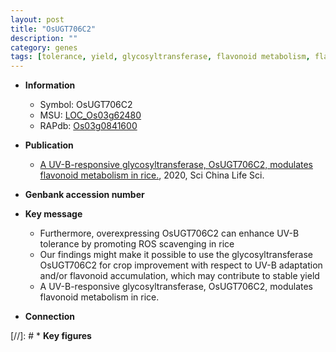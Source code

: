 ```yaml
---
layout: post
title: "OsUGT706C2"
description: ""
category: genes
tags: [tolerance, yield, glycosyltransferase, flavonoid metabolism, flavonoid]
---
```


* **Information**  
    + Symbol: OsUGT706C2  
    + MSU: [LOC_Os03g62480](http://rice.plantbiology.msu.edu/cgi-bin/ORF_infopage.cgi?orf=LOC_Os03g62480)  
    + RAPdb: [Os03g0841600](http://rapdb.dna.affrc.go.jp/viewer/gbrowse_details/irgsp1?name=Os03g0841600)  

* **Publication**  
    + [A UV-B-responsive glycosyltransferase, OsUGT706C2, modulates flavonoid metabolism in rice.](http://www.ncbi.nlm.nih.gov/pubmed?term=A+UV-B-responsive+glycosyltransferase,+OsUGT706C2,+modulates+flavonoid+metabolism+in+rice.%5BTitle%5D), 2020, Sci China Life Sci.

* **Genbank accession number**  

* **Key message**  
    + Furthermore, overexpressing OsUGT706C2 can enhance UV-B tolerance by promoting ROS scavenging in rice
    + Our findings might make it possible to use the glycosyltransferase OsUGT706C2 for crop improvement with respect to UV-B adaptation and/or flavonoid accumulation, which may contribute to stable yield
    + A UV-B-responsive glycosyltransferase, OsUGT706C2, modulates flavonoid metabolism in rice.

* **Connection**  

[//]: # * **Key figures**  


